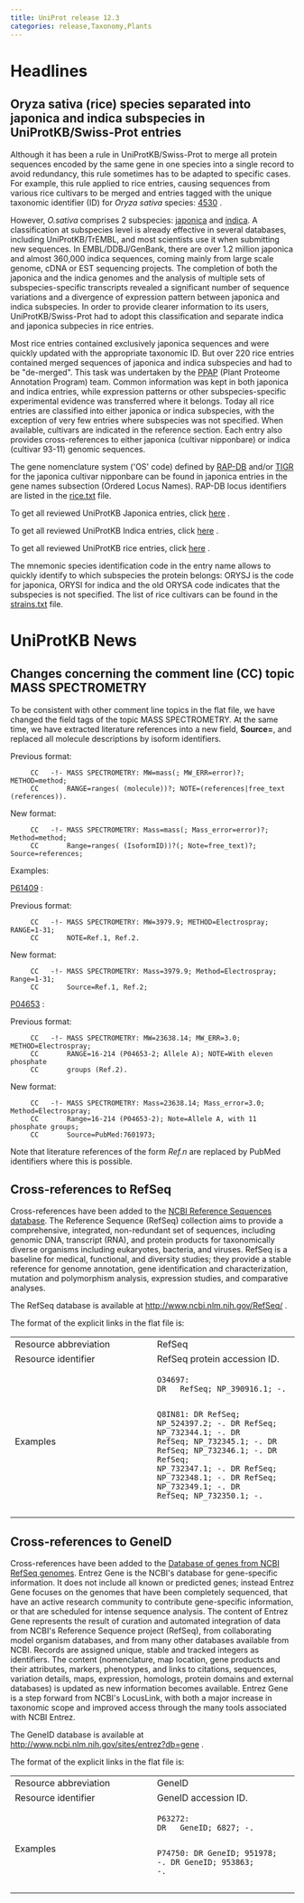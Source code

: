 ```yaml
---
title: UniProt release 12.3
categories: release,Taxonomy,Plants
---
```


# Headlines

## Oryza sativa (rice) species separated into japonica and indica subspecies in UniProtKB/Swiss-Prot entries

Although it has been a rule in UniProtKB/Swiss-Prot to merge all protein sequences encoded by the same gene in one species into a single record to avoid redundancy, this rule sometimes has to be adapted to specific cases. For example, this rule applied to rice entries, causing sequences from various rice cultivars to be merged and entries tagged with the unique taxonomic identifier (ID) for *Oryza sativa* species: [4530](http://www.uniprot.org/taxonomy/4530) .

However, *O.sativa* comprises 2 subspecies: [japonica](http://www.uniprot.org/taxonomy/39947) and [indica](http://www.uniprot.org/taxonomy/39946). A classification at subspecies level is already effective in several databases, including UniProtKB/TrEMBL, and most scientists use it when submitting new sequences. In EMBL/DDBJ/GenBank, there are over 1.2 million japonica and almost 360,000 indica sequences, coming mainly from large scale genome, cDNA or EST sequencing projects. The completion of both the japonica and the indica genomes and the analysis of multiple sets of subspecies-specific transcripts revealed a significant number of sequence variations and a divergence of expression pattern between japonica and indica subspecies. In order to provide clearer information to its users, UniProtKB/Swiss-Prot had to adopt this classification and separate indica and japonica subpecies in rice entries.

Most rice entries contained exclusively japonica sequences and were quickly updated with the appropriate taxonomic ID. But over 220 rice entries contained merged sequences of japonica and indica subspecies and had to be "de-merged". This task was undertaken by the [PPAP](http://www.expasy.org/sprot/ppap/) (Plant Proteome Annotation Program) team. Common information was kept in both japonica and indica entries, while expression patterns or other subspecies-specific experimental evidence was transferred where it belongs. Today all rice entries are classified into either japonica or indica subspecies, with the exception of very few entries where subspecies was not specified. When available, cultivars are indicated in the reference section. Each entry also provides cross-references to either japonica (cultivar nipponbare) or indica (cultivar 93-11) genomic sequences.

The gene nomenclature system ('OS' code) defined by [RAP-DB](http://rapdb.dna.affrc.go.jp/) and/or [TIGR](http://rice.tigr.org/) for the japonica cultivar nipponbare can be found in japonica entries in the gene names subsection (Ordered Locus Names). RAP-DB locus identifiers are listed in the [rice.txt](https://ftp.uniprot.org/pub/databases/uniprot/current_release/knowledgebase/complete/docs/rice) file.

To get all reviewed UniProtKB Japonica entries, click [here](http://www.uniprot.org/uniprot/?query=taxonomy:39947+AND+reviewed:yes) .

To get all reviewed UniProtKB Indica entries, click [here](http://www.uniprot.org/uniprot/?query=taxonomy:39946+AND+reviewed:yes) .

To get all reviewed UniProtKB rice entries, click [here](http://www.uniprot.org/uniprot/?query=taxonomy:39946+OR+taxonomy:39947+OR+taxonomy:4530%29+AND+reviewed:yes) .

The mnemonic species identification code in the entry name allows to quickly identify to which subspecies the protein belongs: ORYSJ is the code for japonica, ORYSI for indica and the old ORYSA code indicates that the subspecies is not specified. The list of rice cultivars can be found in the [strains.txt](https://ftp.uniprot.org/pub/databases/uniprot/current_release/knowledgebase/complete/docs/strains) file.

# UniProtKB News

## Changes concerning the comment line (CC) topic MASS SPECTROMETRY

To be consistent with other comment line topics in the flat file, we have changed the field tags of the topic MASS SPECTROMETRY. At the same time, we have extracted literature references into a new field, **Source=**, and replaced all molecule descriptions by isoform identifiers.

Previous format:

         CC   -!- MASS SPECTROMETRY: MW=mass(; MW_ERR=error)?; METHOD=method;
         CC       RANGE=ranges( (molecule))?; NOTE=(references|free_text (references)).
        

New format:

         CC   -!- MASS SPECTROMETRY: Mass=mass(; Mass_error=error)?; Method=method;
         CC       Range=ranges( (IsoformID))?(; Note=free_text)?; Source=references;
        

Examples:

[P61409](http://www.uniprot.org/uniprot/P61409) :

Previous format:

         CC   -!- MASS SPECTROMETRY: MW=3979.9; METHOD=Electrospray; RANGE=1-31;
         CC       NOTE=Ref.1, Ref.2.
        

New format:

         CC   -!- MASS SPECTROMETRY: Mass=3979.9; Method=Electrospray; Range=1-31;
         CC       Source=Ref.1, Ref.2;
        

[P04653](http://www.uniprot.org/uniprot/P04653) :

Previous format:

         CC   -!- MASS SPECTROMETRY: MW=23638.14; MW_ERR=3.0; METHOD=Electrospray;
         CC       RANGE=16-214 (P04653-2; Allele A); NOTE=With eleven phosphate
         CC       groups (Ref.2).
        

New format:

         CC   -!- MASS SPECTROMETRY: Mass=23638.14; Mass_error=3.0; Method=Electrospray;
         CC       Range=16-214 (P04653-2); Note=Allele A, with 11 phosphate groups;
         CC       Source=PubMed:7601973;
        

Note that literature references of the form *Ref.n* are replaced by PubMed identifiers where this is possible.

## Cross-references to RefSeq

Cross-references have been added to the [NCBI Reference Sequences database](http://www.ncbi.nlm.nih.gov/RefSeq/). The Reference Sequence (RefSeq) collection aims to provide a comprehensive, integrated, non-redundant set of sequences, including genomic DNA, transcript (RNA), and protein products for taxonomically diverse organisms including eukaryotes, bacteria, and viruses. RefSeq is a baseline for medical, functional, and diversity studies; they provide a stable reference for genome annotation, gene identification and characterization, mutation and polymorphism analysis, expression studies, and comparative analyses.

The RefSeq database is available at <http://www.ncbi.nlm.nih.gov/RefSeq/> .

The format of the explicit links in the flat file is:

<table><colgroup><col style="width: 50%" /><col style="width: 50%" /></colgroup><tbody><tr class="odd"><td>Resource abbreviation</td><td>RefSeq</td></tr><tr class="even"><td>Resource identifier</td><td>RefSeq protein accession ID.</td></tr><tr class="odd"><td>Examples</td><td><pre><code>O34697:
DR   RefSeq; NP_390916.1; -.

Q8IN81:
DR   RefSeq; NP_524397.2; -.
DR   RefSeq; NP_732344.1; -.
DR   RefSeq; NP_732345.1; -.
DR   RefSeq; NP_732346.1; -.
DR   RefSeq; NP_732347.1; -.
DR   RefSeq; NP_732348.1; -.
DR   RefSeq; NP_732349.1; -.
DR   RefSeq; NP_732350.1; -.</code></pre></td></tr></tbody></table>

## Cross-references to GeneID

Cross-references have been added to the [Database of genes from NCBI RefSeq genomes](http://www.ncbi.nlm.nih.gov/sites/entrez?db=gene). Entrez Gene is the NCBI's database for gene-specific information. It does not include all known or predicted genes; instead Entrez Gene focuses on the genomes that have been completely sequenced, that have an active research community to contribute gene-specific information, or that are scheduled for intense sequence analysis. The content of Entrez Gene represents the result of curation and automated integration of data from NCBI's Reference Sequence project (RefSeq), from collaborating model organism databases, and from many other databases available from NCBI. Records are assigned unique, stable and tracked integers as identifiers. The content (nomenclature, map location, gene products and their attributes, markers, phenotypes, and links to citations, sequences, variation details, maps, expression, homologs, protein domains and external databases) is updated as new information becomes available. Entrez Gene is a step forward from NCBI's LocusLink, with both a major increase in taxonomic scope and improved access through the many tools associated with NCBI Entrez.

The GeneID database is available at <http://www.ncbi.nlm.nih.gov/sites/entrez?db=gene> .

The format of the explicit links in the flat file is:

<table><colgroup><col style="width: 50%" /><col style="width: 50%" /></colgroup><tbody><tr class="odd"><td>Resource abbreviation</td><td>GeneID</td></tr><tr class="even"><td>Resource identifier</td><td>GeneID accession ID.</td></tr><tr class="odd"><td>Examples</td><td><pre><code>P63272:
DR   GeneID; 6827; -.

P74750:
DR   GeneID; 951978; -.
DR   GeneID; 953863; -.</code></pre></td></tr></tbody></table>
